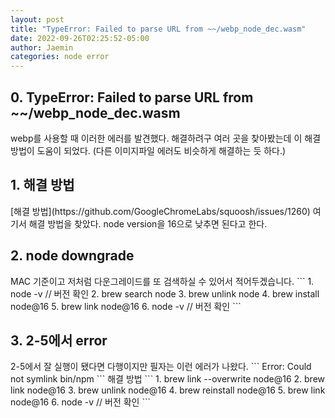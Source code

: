 ```yaml
---
layout: post
title: "TypeError: Failed to parse URL from ~~/webp_node_dec.wasm"
date: 2022-09-26T02:25:52-05:00
author: Jaemin
categories: node error
---
```


<h2>0. TypeError: Failed to parse URL from  ~~/webp_node_dec.wasm</h2>
webp를 사용할 때 이러한 에러를 발견했다. 해결하려구 여러 곳을 찾아봤는데 이 해결방법이 도움이 되었다. (다른 이미지파일 에러도 비슷하게 해결하는 듯 하다.)

<h2>1. 해결 방법</h2>
[해결 방법](https://github.com/GoogleChromeLabs/squoosh/issues/1260)
여기서 해결 방법을 찾았다. node version을 16으로 낮추면 된다고 한다.

<h2>2. node downgrade</h2>
MAC 기준이고 저처럼 다운그레이드를 또 검색하실 수 있어서 적어두겠습니다.
```
1. node -v // 버전 확인
2. brew search node
3. brew unlink node
4. brew install node@16
5. brew link node@16
6. node -v // 버전 확인
```

<h2>3. 2-5에서 error</h2>
2-5에서 잘 실행이 됐다면 다행이지만 필자는 이런 에러가 나왔다.
```
Error: Could not symlink bin/npm
```
해결 방법
```
1. brew link --overwrite node@16
2. brew link node@16
3. brew unlink node@16
4. brew reinstall node@16
5. brew link node@16
6. node -v // 버전 확인
```
